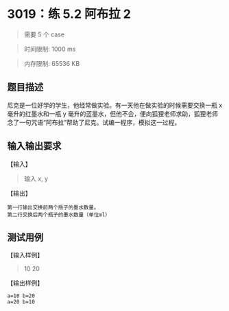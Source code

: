 # 3019：练 5.2 阿布拉 2

> 需要 5 个 case

> 时间限制: 1000 ms

> 内存限制: 65536 KB

## 题目描述

尼克是一位好学的学生，他经常做实验。有一天他在做实验的时候需要交换一瓶 x 毫升的红墨水和一瓶 y 毫升的蓝墨水，但他不会，便向狐狸老师求助，狐狸老师念了一句咒语“阿布拉”帮助了尼克。试编一程序，模拟这一过程。

## 输入输出要求

【输入】

> 输入 x, y

【输出】

```
第一行输出交换前两个瓶子的墨水数量。
第二行交换后两个瓶子的墨水数量（单位ml）
```

## 测试用例

【输入样例】

> 10 20

【输出样例】

```
a=10 b=20
a=20 b=10
```

